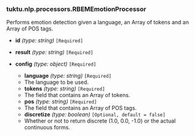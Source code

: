 ### tuktu.nlp.processors.RBEMEmotionProcessor
Performs emotion detection given a language, an Array of tokens and an Array of POS tags.

  * **id** *(type: string)* `[Required]`

  * **result** *(type: string)* `[Required]`

  * **config** *(type: object)* `[Required]`

    * **language** *(type: string)* `[Required]`
    - The language to be used.

    * **tokens** *(type: string)* `[Required]`
    - The field that contains an Array of tokens.

    * **pos** *(type: string)* `[Required]`
    - The field that contains an Array of POS tags.

    * **discretize** *(type: boolean)* `[Optional, default = false]`
    - Whether or not to return discrete (1.0, 0.0, -1.0) or the actual continuous forms.

